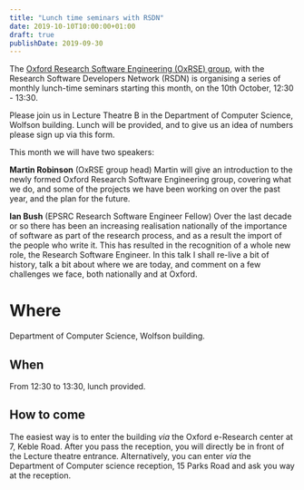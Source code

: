 ```yaml
---
title: "Lunch time seminars with RSDN"
date: 2019-10-10T10:00:00+01:00
draft: true
publishDate: 2019-09-30
---
```


The [Oxford Research Software Engineering (OxRSE) group](https://www.rse.ox.ac.uk/), with the Research Software Developers Network (RSDN) is organising a series of monthly lunch-time seminars starting this month, on the 10th October, 12:30 - 13:30.

Please join us in Lecture Theatre B in the Department of Computer Science, Wolfson building. Lunch will be provided, and to give us an idea of numbers please sign up via this form.

This month we will have two speakers:

**Martin Robinson** (OxRSE group head)
Martin will give an introduction to the newly formed Oxford Research Software Engineering group, covering what we do, and some of the projects we have been working on over the past year, and the plan for the future.

**Ian Bush** (EPSRC Research Software Engineer Fellow)
Over the last decade or so there has been an increasing realisation nationally of the importance of software as part of the research process, and as a result the import of the people who write it. This has resulted in the recognition of a whole new role, the Research Software Engineer. In this talk I shall re-live a bit of history, talk a bit about where we are today, and comment on a few challenges we face, both nationally and at Oxford.

# Where
Department of Computer Science, Wolfson building.
## When
From 12:30 to 13:30, lunch provided.
## How to come
The easiest way is to enter the building _via_ the Oxford e-Research center at 7, Keble Road.
After you pass the reception, you will directly be in front of the Lecture theatre entrance.
Alternatively, you can enter _via_ the Department of Computer science reception, 15 Parks Road and ask you way at the reception.

